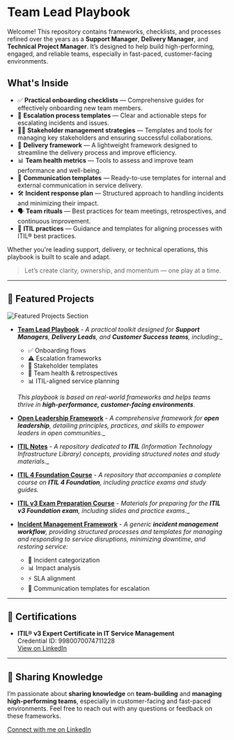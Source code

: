# Team Lead Playbook

Welcome! This repository contains frameworks, checklists, and processes refined over the years as a **Support Manager**, **Delivery Manager**, and **Technical Project Manager**. It’s designed to help build high-performing, engaged, and reliable teams, especially in fast-paced, customer-facing environments.

## What's Inside

- ✅ **Practical onboarding checklists** — Comprehensive guides for effectively onboarding new team members.
- 🚨 **Escalation process templates** — Clear and actionable steps for escalating incidents and issues.
- 🧑‍💼 **Stakeholder management strategies** — Templates and tools for managing key stakeholders and ensuring successful collaborations.
- 🔄 **Delivery framework** — A lightweight framework designed to streamline the delivery process and improve efficiency.
- 📊 **Team health metrics** — Tools to assess and improve team performance and well-being.
- 💬 **Communication templates** — Ready-to-use templates for internal and external communication in service delivery.
- 🛠️ **Incident response plan** — Structured approach to handling incidents and minimizing their impact.
- 🗣 **Team rituals** — Best practices for team meetings, retrospectives, and continuous improvement.
- 🎯 **ITIL practices** — Guidance and templates for aligning processes with ITIL® best practices.

Whether you're leading support, delivery, or technical operations, this playbook is built to scale and adapt.

> Let’s create clarity, ownership, and momentum — one play at a time.

---

## 🚀 Featured Projects

![Featured Projects Section](assets/Featured_Projects_Section.png)

- <strong>[Team Lead Playbook](https://github.com/radjeshr/team-lead-playbook)</strong> -  _A practical toolkit designed for **Support Managers**, **Delivery Leads**, and **Customer Success teams**, including:__
  - ✅ Onboarding flows
  - ⚠️ Escalation frameworks
  - 💼 Stakeholder templates
  - 🏥 Team health & retrospectives
  - 📊 ITIL-aligned service planning

  _This playbook is based on real-world frameworks and helps teams thrive in **high-performance, customer-facing environments**._
- <strong>[Open Leadership Framework](https://github.com/mozilla/open-leadership-framework)</strong> -  _A comprehensive framework for **open leadership**, detailing principles, practices, and skills to empower leaders in open communities.__
- <strong>[ITIL Notes](https://github.com/mindsparkist/ITIL-Notes)</strong> -  _A repository dedicated to **ITIL** (Information Technology Infrastructure Library) concepts, providing structured notes and study materials.__
- <strong>[ITIL 4 Foundation Course](https://github.com/ISaudI/ITIL-4-Foundation-Complete-Course-with-2-Practice-Exams)</strong> -  _A repository that accompanies a complete course on **ITIL 4 Foundation**, including practice exams and study guides._
- <strong>[ITIL v3 Exam Preparation Course](https://github.com/PacktPublishing/ITIL-v3-Foundations-Complete-ITIL-Exam-Preparation-Course)</strong> -  _Materials for preparing for the **ITIL v3 Foundation exam**, including slides and practice exams.__
- <strong>[Incident Management Framework](https://github.com/yourusername/incident-management-framework)</strong> -  _A generic **incident management workflow**, providing structured processes and templates for managing and responding to service disruptions, minimizing downtime, and restoring service:_
  - 🔄 Incident categorization
  - 📊 Impact analysis
  - ⚡ SLA alignment
  - 🚨 Communication templates for escalation

---

## 🏅 Certifications

- **ITIL® v3 Expert Certificate in IT Service Management**  
  Credential ID: 9980070074711228  
  [View on LinkedIn](https://www.linkedin.com/in/radjeshramautar/details/certifications/)

---

## 💼 Sharing Knowledge

I’m passionate about **sharing knowledge** on **team-building** and **managing high-performing teams**, especially in customer-facing and fast-paced environments. Feel free to reach out with any questions or feedback on these frameworks.

[Connect with me on LinkedIn](https://www.linkedin.com/in/radjeshramautar/)
